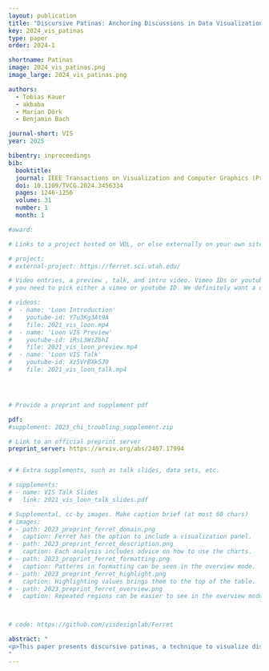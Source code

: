 ```yaml
---
layout: publication
title: "Discursive Patinas: Anchoring Discussions in Data Visualizations"
key: 2024_vis_patinas
type: paper
order: 2024-1

shortname: Patinas
image: 2024_vis_patinas.png
image_large: 2024_vis_patinas.png

authors:
  - Tobias Kauer
  - akbaba
  - Marian Dörk
  - Benjamin Bach

journal-short: VIS
year: 2025

bibentry: inproceedings
bib:
  booktitle: 
  journal: IEEE Transactions on Visualization and Computer Graphics (Proceedings of 2024 IEEE VIS Conference)
  doi: 10.1109/TVCG.2024.3456334
  pages: 1246-1256
  volume: 31
  number: 1
  month: 1

#award: 

# Links to a project hosted on VDL, or else externally on your own site

# project:
# external-project: https://ferret.sci.utah.edu/

# Video entries, a preview , talk, and intro video. Vimeo IDs or youtube IDs are supported
# you need to pick either a vimeo or youtube ID. We definitely want a downloadable video too.

# videos:
#  - name: 'Loon Introduction'
#    youtube-id: Y7u3Kg3At9A
#    file: 2021_vis_loon.mp4
#  - name: 'Loon VIS Preview'
#    youtube-id: iRsL3WiZbhI
#    file: 2021_vis_loon_preview.mp4
#  - name: 'Loon VIS Talk'
#    youtube-id: Xz5VrBXk5J0
#    file: 2021_vis_loon_talk.mp4




# Provide a preprint and supplement pdf

pdf: 
#supplement: 2023_chi_troubling_supplement.zip

# Link to an official preprint server
preprint_server: https://arxiv.org/abs/2407.17994


# # Extra supplements, such as talk slides, data sets, etc.

# supplements:
# - name: VIS Talk Slides
#   link: 2021_vis_loon_talk_slides.pdf

# Supplemental, cc-by images. Make caption brief (at most 60 chars)
# images:
# - path: 2023_preprint_ferret_domain.png
#   caption: Ferret has the option to include a visualization panel.
# - path: 2023_preprint_ferret_description.png
#   caption: Each analysis includes advice on how to use the charts.
# - path: 2023_preprint_ferret_formatting.png
#   caption: Patterns in formatting can be seen in the overview mode.
# - path: 2023_preprint_ferret_highlight.png
#   caption: Highlighting values brings them to the top of the table.
# - path: 2023_preprint_ferret_overview.png
#   caption: Repeated regions can be easier to see in the overview mode.



# code: https://github.com/visdesignlab/Ferret

abstract: "
<p>This paper presents discursive patinas, a technique to visualize discussions onto data visualizations, inspired by how people leave traces in the physical world. While data visualizations are widely discussed in online communities and social media, comments tend to be displayed separately from the visualization and we lack ways to relate these discussions back to the content of the visualization, e.g., to situate comments, explain visual patterns, or question assumptions. In our visualization annotation interface, users can designate areas within the visualization. Discursive patinas are made of overlaid visual marks (anchors), attached to textual comments with category labels, likes, and replies. By coloring and styling the anchors, a meta visualization emerges, showing what and where people comment and annotate the visualization. These patinas show regions of heavy discussions, recent commenting activity, and the distribution of questions, suggestions, or personal stories. We ran workshops with 90 students, domain experts, and visualization researchers to study how people use anchors to discuss visualizations and how patinas influence people's understanding of the discussion. Our results show that discursive patinas improve the ability to navigate discussions and guide people to comments that help understand, contextualize, or scrutinize the visualization. We discuss the potential of anchors and patinas to support discursive engagements, including critical readings of visualizations, design feedback, and feminist approaches to data visualization.</p>
"
---
```


